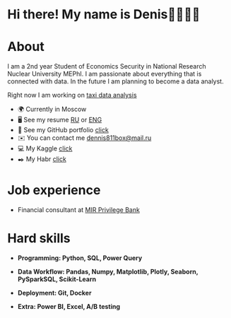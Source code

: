 # Hi there! My name is Denis👋👨🏻‍💻




# About


I am a 2nd year Student of Economics Security in National Research Nuclear University MEPhI. I am passionate about everything that is connected with data. In the future I am planning to become a data analyst. 

Right now I am working on [taxi data analysis](https://github.com/densivanov/data_analytics_projects/tree/main/taxi_analysis)


* 🌍 Currently in Moscow
* 🖥️ See my resume [RU](https://myresume.ru/resume/3VIyPPWyrQQ/) or [ENG](https://myresume.ru/resume/g6Lbhv3hoFZ/)
* 🔧 See my GitHub portfolio [click](https://github.com/deNzik3/data_analytics_projects)
* ✉️ You can contact me  [dennis811box@mail.ru](mailto:dennis811box@mail.ru)
* 💻 My Kaggle [click](https://www.kaggle.com/densivanov)
* ✒️ My Habr [click](https://habr.com/ru/users/denzceo/)

# Job experience

* Financial consultant at [MIR Privilege Bank](https://mp-bank.ru/)




# Hard skills

* **Programming: Python, SQL, Power Query**


* **Data Workflow: Pandas, Numpy, Matplotlib, Plotly, Seaborn, PySparkSQL, Scikit-Learn**

* **Deployment: Git, Docker**

* **Extra: Power BI, Excel, A/B testing**








